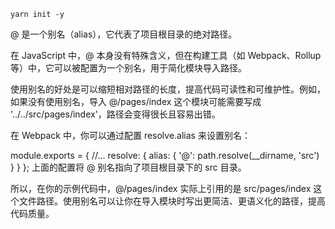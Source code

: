 ```
yarn init -y
```

@ 是一个别名（alias），它代表了项目根目录的绝对路径。

在 JavaScript 中，@ 本身没有特殊含义，但在构建工具（如 Webpack、Rollup 等）中，它可以被配置为一个别名，用于简化模块导入路径。

使用别名的好处是可以缩短相对路径的长度，提高代码可读性和可维护性。例如，如果没有使用别名，导入 @/pages/index 这个模块可能需要写成 '../../src/pages/index'，路径会变得很长且容易出错。

在 Webpack 中，你可以通过配置 resolve.alias 来设置别名：

module.exports = {
  //...
  resolve: {
    alias: {
      '@': path.resolve(__dirname, 'src')
    }
  }
};
上面的配置将 @ 别名指向了项目根目录下的 src 目录。

所以，在你的示例代码中，@/pages/index 实际上引用的是 src/pages/index 这个文件路径。使用别名可以让你在导入模块时写出更简洁、更语义化的路径，提高代码质量。
